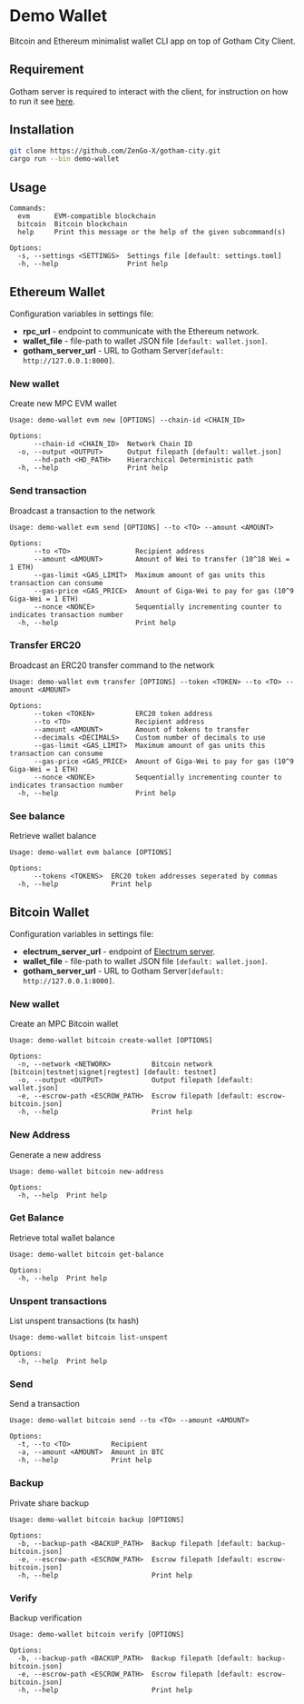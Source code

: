 # Demo Wallet
Bitcoin and Ethereum minimalist wallet CLI app on top of Gotham City Client.

## Requirement
Gotham server is required to interact with the client, for instruction on how to run it see [here](../gotham-server/README.md).

## Installation
```bash
git clone https://github.com/ZenGo-X/gotham-city.git
cargo run --bin demo-wallet
```

## Usage
```
Commands:
  evm      EVM-compatible blockchain
  bitcoin  Bitcoin blockchain
  help     Print this message or the help of the given subcommand(s)

Options:
  -s, --settings <SETTINGS>  Settings file [default: settings.toml]
  -h, --help                 Print help
```

## Ethereum Wallet
Configuration variables in settings file:
* __rpc_url__ - endpoint to communicate with the Ethereum network.
* __wallet_file__ - file-path to wallet JSON file `[default: wallet.json]`.
* __gotham_server_url__ - URL to Gotham Server`[default: http://127.0.0.1:8000]`.

### New wallet
Create new MPC EVM wallet

```
Usage: demo-wallet evm new [OPTIONS] --chain-id <CHAIN_ID>

Options:
      --chain-id <CHAIN_ID>  Network Chain ID
  -o, --output <OUTPUT>      Output filepath [default: wallet.json]
      --hd-path <HD_PATH>    Hierarchical Deterministic path
  -h, --help                 Print help
```

### Send transaction
Broadcast a transaction to the network

```
Usage: demo-wallet evm send [OPTIONS] --to <TO> --amount <AMOUNT>

Options:
      --to <TO>                Recipient address
      --amount <AMOUNT>        Amount of Wei to transfer (10^18 Wei = 1 ETH)
      --gas-limit <GAS_LIMIT>  Maximum amount of gas units this transaction can consume
      --gas-price <GAS_PRICE>  Amount of Giga-Wei to pay for gas (10^9 Giga-Wei = 1 ETH)
      --nonce <NONCE>          Sequentially incrementing counter to indicates transaction number
  -h, --help                   Print help
```

### Transfer ERC20
Broadcast an ERC20 transfer command to the network

```
Usage: demo-wallet evm transfer [OPTIONS] --token <TOKEN> --to <TO> --amount <AMOUNT>

Options:
      --token <TOKEN>          ERC20 token address
      --to <TO>                Recipient address
      --amount <AMOUNT>        Amount of tokens to transfer
      --decimals <DECIMALS>    Custom number of decimals to use
      --gas-limit <GAS_LIMIT>  Maximum amount of gas units this transaction can consume
      --gas-price <GAS_PRICE>  Amount of Giga-Wei to pay for gas (10^9 Giga-Wei = 1 ETH)
      --nonce <NONCE>          Sequentially incrementing counter to indicates transaction number
  -h, --help                   Print help
```

### See balance
Retrieve wallet balance

```
Usage: demo-wallet evm balance [OPTIONS]

Options:
      --tokens <TOKENS>  ERC20 token addresses seperated by commas
  -h, --help             Print help
```

## Bitcoin Wallet
Configuration variables in settings file:
* __electrum_server_url__ - endpoint of [Electrum server](https://thebitcoinmanual.com/articles/btc-electrum-server/).
* __wallet_file__ - file-path to wallet JSON file `[default: wallet.json]`.
* __gotham_server_url__ - URL to Gotham Server`[default: http://127.0.0.1:8000]`.

### New wallet
Create an MPC Bitcoin wallet

```
Usage: demo-wallet bitcoin create-wallet [OPTIONS]

Options:
  -n, --network <NETWORK>          Bitcoin network [bitcoin|testnet|signet|regtest] [default: testnet]
  -o, --output <OUTPUT>            Output filepath [default: wallet.json]
  -e, --escrow-path <ESCROW_PATH>  Escrow filepath [default: escrow-bitcoin.json]
  -h, --help                       Print help
```

### New Address
Generate a new address

```
Usage: demo-wallet bitcoin new-address

Options:
  -h, --help  Print help
```
### Get Balance
Retrieve total wallet balance

```
Usage: demo-wallet bitcoin get-balance

Options:
  -h, --help  Print help
```

### Unspent transactions
List unspent transactions (tx hash)

```
Usage: demo-wallet bitcoin list-unspent

Options:
  -h, --help  Print help
```

### Send
Send a transaction

```
Usage: demo-wallet bitcoin send --to <TO> --amount <AMOUNT>

Options:
  -t, --to <TO>          Recipient
  -a, --amount <AMOUNT>  Amount in BTC
  -h, --help             Print help
```


### Backup
Private share backup

```
Usage: demo-wallet bitcoin backup [OPTIONS]

Options:
  -b, --backup-path <BACKUP_PATH>  Backup filepath [default: backup-bitcoin.json]
  -e, --escrow-path <ESCROW_PATH>  Escrow filepath [default: escrow-bitcoin.json]
  -h, --help                       Print help
```

### Verify
Backup verification

```
Usage: demo-wallet bitcoin verify [OPTIONS]

Options:
  -b, --backup-path <BACKUP_PATH>  Backup filepath [default: backup-bitcoin.json]
  -e, --escrow-path <ESCROW_PATH>  Escrow filepath [default: escrow-bitcoin.json]
  -h, --help                       Print help
```
